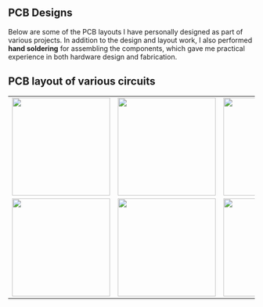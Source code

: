 ## PCB Designs

Below are some of the PCB layouts I have personally designed as part of various projects. In addition to the design and layout work, I also performed **hand soldering** for assembling the components, which gave me practical experience in both hardware design and fabrication.

## PCB layout of various circuits 
<table>
  <tr>
    <td><img src="https://github.com/user-attachments/assets/e31503ec-87e6-4435-9e22-8dfbcb83bd42" width="200"></td>
    <td><img src="https://github.com/user-attachments/assets/5215fed8-79e7-4816-92a1-10d7c11c0b70" width="200"></td>
    <td><img src="https://github.com/user-attachments/assets/527a818e-5004-4e23-bf9a-04d9823c2a6e" width="200"></td>
    <td><img src="https://github.com/user-attachments/assets/b5d7ab16-14f7-4247-96d8-a07cea804569" width="200"></td>
  </tr>
  <tr>
    <td><img src="https://github.com/user-attachments/assets/9cc38289-9840-4185-84ea-815707abec68" width="200"></td>
    <td><img src="https://github.com/user-attachments/assets/36774cec-e49a-4efc-aa84-90a266fbd11c" width="200"></td>
    <td><img src="https://github.com/user-attachments/assets/b1f065b8-743d-49e0-9a98-1aa880b7928b" width="200"></td>
    <td></td>
  </tr>
</table>









